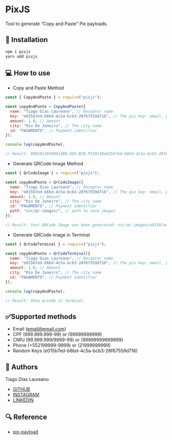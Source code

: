# PixJS

Tool to generate “Copy and Paste” Pix payloads.

## 🔨 Installation

```bash
npm i pixjs
yarn add pixjs
```

## 💻 How to use

- Copy and Paste Method

```javascript
const { CopyAndPaste } = require("pixjs");

const copyAndPaste = CopyAndPaste({
  name: "Tiago Dias Laureano", // Receptor name
  key: "e015b7ed-b6bd-4c5a-bcb3-28f67559d716", // The pix key: email, phone, cpf, cnpj or randomkey
  amount: 1.0, // Amount
  city: "Rio De Janeiro", // The city name
  id: "PAGAMENTO", // Payment identifier
});

console.log(copyAndPaste);

// Result: 00020126580014BR.GOV.BCB.PIX0136e015b7ed-b6bd-4c5a-bcb3-28f67559d71652040000530398654041.005802BR5919Tiago Dias Laureano6014Rio De Janeiro62130509PAGAMENTO63042F1D
```

- Generate QRCode Image Method

```javascript
const { QrCodeImage } = require("pixjs");

const copyAndPaste = QrCodeImage({
  name: "Tiago Dias Laureano", // Receptor name
  key: "e015b7ed-b6bd-4c5a-bcb3-28f67559d716", // The pix key: email, phone, cpf, cnpj or randomkey
  amount: 1.0, // Amount
  city: "Rio De Janeiro", // The city name
  id: "PAGAMENTO", // Payment identifier
  path: "src/qr-images/", // path to save images
});

// Result: Your QRCode Image was been generated: src/qr-images/e015b7ed-b6bd-4c5a-bcb3-28f67559d716.png
```

- Generate QRCode image in Terminal

```javascript
const { QrCodeTerminal } = require("pixjs");

const copyAndPaste = QrCodeTerminal({
  name: "Tiago Dias Laureano", // Receptor name
  key: "e015b7ed-b6bd-4c5a-bcb3-28f67559d716", // The pix key: email, phone, cpf, cnpj or randomkey
  amount: 1.0, // Amount
  city: "Rio De Janeiro", // The city name
  id: "PAGAMENTO", // Payment identifier
});

console.log(copyAndPaste);

// Result: Show qrcode in terminal.
```

## ✅Supported methods

- Email (email@email.com)
- CPF (999.999.999-99) or (99999999999)
- CNPJ (99.999.999/9999-99) or (99999999999999)
- Phone (+552199999-9999) or (21999999999)
- Random Keys (e015b7ed-b6bd-4c5a-bcb3-28f67559d716)

## 🧑 Authors

Tiago Dias Laureano

- [GITHUB](https://www.github.com/tiago-dias-laureano)
- [INSTAGRAM](https://instagram.com/tiagodiastl)
- [LINKEDIN](https://www.linkedin.com/in/tiago-dias-laureano/)

## 🔍 Reference

- [pix-payload](https://github.com/devcarlosalberto/pix-payload/tree/main)
